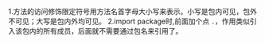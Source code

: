 1.方法的访问修饰限定符号用方法名首字母大小写来表示。小写是包内可见，包外不可见；大写是包内外均可见。
2.import package时,前面加个点 `.`，作用类似引入该包内的所有成员，后面就不需要通过包名来引用了。